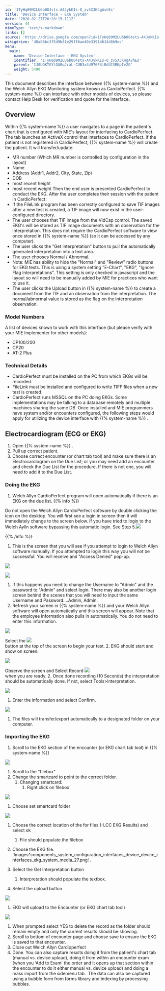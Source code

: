```yaml
---
id: '1TyHq09M2LU6b0O4sts-A4JykKIs-O_zv5X3K4gAvhEs'
title: 'Device Interface - EKG System'
date: '2020-02-27T20:28:15.111Z'
version: 44
mimeType: 'text/x-markdown'
links: []
source: 'https://drive.google.com/open?id=1TyHq09M2LU6b0O4sts-A4JykKIs-O_zv5X3K4gAvhEs'
wikigdrive: 'd8a86bc3f5d9b31e29ff6ae40e33914614d8b9ec'
menu:
  main:
    name: 'Device Interface - EKG System'
    identifier: '1TyHq09M2LU6b0O4sts-A4JykKIs-O_zv5X3K4gAvhEs'
    parent: '1J0bDKTGYlGAEqJraL-CUB3x3d976F4lBdUCSRKpIv2Q'
    weight: 5490
---
```

This document describes the interface between {{% system-name %}} and the Welch Allyn EKG Monitoring system known as CardioPerfect. {{% system-name %}} can interface with other models of devices, so please contact Help Desk for verification and quote for the interface.
  
## Overview  
  
Within {{% system-name %}} a user navigates to a page in the patient's chart that is configured with MIE's layout for interfacing to CardioPerfect. The tab launches an ActiveX control that interfaces to CardioPerfect. If the patient is not registered in CardioPerfect, {{% system-name %}} will create the patient. It will transfer/update:
* MR number (Which MR number is controlled by configuration in the layout)
* Name
* Address (Addr1, Addr2, City, State, Zip)
* DOB
* most recent height
* most recent weight
Then the end user is presented CardioPerfect to conduct the EKG. After the user completes their session with the patient in CardioPerfect:
* If the FileLink program has been correctly configured to save TIF images after a new test is created, a TIF image will now exist in the user-configured directory.
* The user chooses that TIF image from the VidCap control. The saved EKG's will be stored as TIF image documents with an observation for the interpretation. This does not require the CardioPerfect software to view once stored in {{% system-name %}} (so it can be accessed by any computer).
* The user clicks the "Get Interpretation" button to pull the automatically generated interpretation into a text area.
* The user chooses Normal / Abnormal.
* Note: MIE has ability to hide the "Normal" and "Review" radio buttons for EKG tests. This is using a system setting "E-Chart", "EKG", "Ignore Flag Interpretations". This setting is only checked in javascript and the layout so will need to be manually added by MIE for practices who want to use it.
* The user clicks the Upload button in {{% system-name %}} to create a document from the TIF and an observation from the interpretation. The normal/abnormal value is stored as the flag on the interpretation observation.
  
### Model Numbers  
  
A list of devices known to work with this interface (but please verify with your MIE Implementer for other models):
* CP100/200
* CP20
* AT-2 Plus
  
### Technical Details  

* CardioPerfect must be installed on the PC from which EKGs will be recorded.
* FileLink must be installed and configured to write TIFF files when a new test is created.
* CardioPerfect runs MSSQL on the PC doing EKGs. Some implementations may be talking to a database remotely and multiple machines sharing the same DB.
Once installed and MIE programmers have system and/or encounters configured, the following steps would apply for utilizing the device interface with {{% system-name %}} .
  
## Electrocardiogram (ECG or EKG)  

1. Open {{% system-name %}} .
2. Pull up correct patient.
3. Choose correct encounter (or chart tab tool) and make sure there is an Electrocardiogram on the Due List; or you may need add an encounter and check the Due List for the procedure. If there is not one, you will need to add it to the Due List.
  
### Doing the EKG  

1. Welch Allyn CardioPerfect program will open automatically if there is an EKG on the due list.
{{% info %}}

  
Do not open the Welch Allyn CardioPerfect software by double clicking the icon on the desktop. You will first see a login in screen then it will immediately change to the screen below. If you have tried to login to the Welch Aylln software bypassing this automatic login. See Step 5.![](../device-interface-ekg-system.assets/5ea8097066dca9f7316f88127e5a4e1e.png)  

{{% /info %}}
1. This is the screen that you will see if you attempt to login to Welch Allyn software manually. If you attempted to login this way you will not be successful. You will receive and "Access Denied" pop-up.
  
![](../device-interface-ekg-system.assets/eef46d09312308a4217dd665cde1f07b.png)  

  
![](../device-interface-ekg-system.assets/e091b3d79a8b0334a0be37448272d94e.png)  

1. If this happens you need to change the Username to "Admin" and the password to "Admin" and select login. There may also be another login screen behind the scenes that you will need to input the same Username and Password….Admin, Admin.
2. Refresh your screen in {{% system-name %}} and your Welch Allyn software will open automatically and this screen will appear. Note that the employee information also pulls in automatically. You do not need to enter this information.
  
![](../device-interface-ekg-system.assets/5ea8097066dca9f7316f88127e5a4e1e.png)  

  
   Select the <img src="../device-interface-ekg-system.assets/6e88aadaaf95e4eefce77e153ea882e9.png" />  
    button at the top of the screen to begin your test.
2. EKG should start and show on screen.
  
![](../device-interface-ekg-system.assets/b9e30b28972f7285d4114692000852bb.png)  

  
   Observe the screen and Select Record <img src="../device-interface-ekg-system.assets/22edf80eda768aca16675a710c513a90.png" />  
    when you are ready.
2. Once done recording (10 Seconds) the interpretation should be automatically done. If not, select Tools>Interpretation.
  
![](../device-interface-ekg-system.assets/971a06bcf71a01e01bc2533036451831.png)  

1. Enter the information and select Confirm.
  
![](../device-interface-ekg-system.assets/c4fa762742bead6aef8644927fff775e.png)  

1. The files will transfer/export automatically to a designated folder on your computer.
  
### Importing the EKG  

1. Scroll to the EKG section of the encounter (or EKG chart tab tool) in {{% system-name %}}
  
![](../device-interface-ekg-system.assets/f407c4bd87869032b289466467e1a8e6.png)  

1. Scroll to the "filebox"
2. Change the smartcard to point to the correct folder.
   1. Changing smartcard:
      1. Right click on filebox
  
![](../device-interface-ekg-system.assets/2b683f2a7d8ec60a6ff787c8fada7df3.png)  

1. Choose set smartcard folder
  
![](../device-interface-ekg-system.assets/d87e573b03c1ddd04e1e38bdfafd332c.png)  

1. Choose the correct location of the for files (-LCC EKG Results) and select ok
   1. File should populate the filebox
1. Choose the EKG file.
!Images^components_system_configuration_interfaces_device_device_interfaces_ekg_system_media_27.png!
.

1. Select the Get Interpretation button
   1. Interpretation should populate the textbox.
1. Select the upload button
  
![](../device-interface-ekg-system.assets/b6ba347fdaf5aa4f06ba3acebbd91e27.png)  

1. EKG will upload to the Encounter (or EKG chart tab tool)
  
![](../device-interface-ekg-system.assets/184862f8810cbf5dfa77ed726b98bcb7.png)  

1. When prompted select YES to delete the record as the folder should remain empty and only the current results should be showing.
2. Scroll to bottom of encounter page and choose save to ensure the EKG is saved to that encounter.
3. Close out Welch Allyn Cardioperfect
4. Done.
You can also capture results doing it from the patient's chart tab (manual vs. device upload), doing it from within an encounter exam (when you ‘Add to Exam' the order and it opens up that section within the encounter to do it either manual vs. device upload) and doing a mass import from the sidemenu tab.  The data can also be captured using a bubble form from forms library and indexing by processing bubbles.
